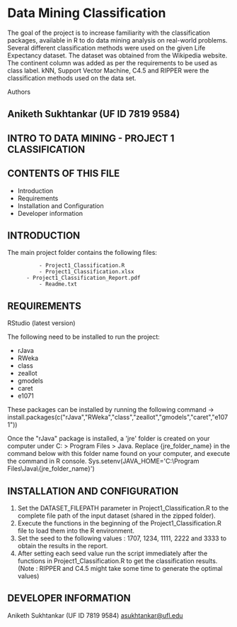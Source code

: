 # Data Mining Classification
The goal of the project is to increase familiarity with the classification packages, available in R to do data mining analysis on real-world problems. Several different classification methods were used on the given Life Expectancy dataset. The dataset was obtained from the Wikipedia website. The continent column was added as per the requirements to be used as class label. kNN, Support Vector Machine, C4.5 and RIPPER were the classification methods used on the data set.

Authors

Aniketh Sukhtankar (UF ID 7819 9584)
-------------------------------------------------------
 INTRO TO DATA MINING - PROJECT 1 CLASSIFICATION 
-------------------------------------------------------

CONTENTS OF THIS FILE 
---------------------
    
 * Introduction
 * Requirements
 * Installation and Configuration
 * Developer information


INTRODUCTION
------------
The main project folder contains the following files:
```
          - Project1_Classification.R
          - Project1_Classification.xlsx
	  - Project1_Classification_Report.pdf
          - Readme.txt
```


REQUIREMENTS
------------
RStudio (latest version)

The following need to be installed to run the project:
* rJava
* RWeka
* class
* zeallot
* gmodels
* caret
* e1071

These packages can be installed by running the following command 
-> install.packages(c("rJava","RWeka","class","zeallot","gmodels","caret","e1071"))

Once the "rJava" package is installed, a 'jre' folder is created on your computer under C: > Program Files > Java. Replace {jre_folder_name} in the command below with this folder name found on your computer, and execute the command in R console.
Sys.setenv(JAVA_HOME='C:\\Program Files\\Java\\{jre_folder_name}')

INSTALLATION AND CONFIGURATION
------------------------------
1. Set the DATASET_FILEPATH parameter in Project1_Classification.R to the complete file path of the input dataset (shared in the zipped folder).
2. Execute the functions in the beginning of the Project1_Classification.R file to load them into the R environment.
3. Set the seed to the following values : 1707, 1234, 1111, 2222 and 3333 to obtain the results in the report.
4. After setting each seed value run the script immediately after the functions in Project1_Classification.R to get the classification results.(Note : RIPPER and C4.5 might take some time to generate the optimal values)

DEVELOPER INFORMATION
---------------------

  Aniketh Sukhtankar (UF ID 7819 9584) asukhtankar@ufl.edu
